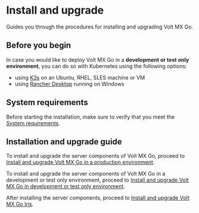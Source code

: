 # Install and upgrade

Guides you through the procedures for installing and upgrading Volt MX Go.

## Before you begin

In case you would like to deploy Volt MX Go in a **development or test only environment**, you can do so with Kubernetes using the following options:

- using [K3s](https://docs.k3s.io) on an Ubuntu, RHEL, SLES machine or VM
- using [Rancher Desktop](https://docs.rancherdesktop.io) running on Windows

## System requirements

Before starting the installation, make sure to verify that you meet the [System requirements](sysreq.md).

## Installation and upgrade guide

To install and upgrade the server components of Volt MX Go, proceed to [Install and upgrade Volt MX Go in a production environment](prerequisite.md).

To install and upgrade the server components of Volt MX Go in a development or test only environment, proceed to [Install and upgrade Volt MX Go in development or test only environment](containerdeployment.md).

After installing the server components, proceed to [Install and upgrade Volt MX Go Iris](installiris.md). 
